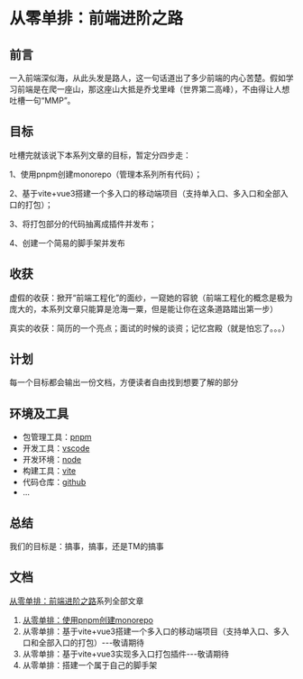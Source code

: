# 从零单排：前端进阶之路
## 前言
一入前端深似海，从此头发是路人，这一句话道出了多少前端的内心苦楚。假如学习前端是在爬一座山，那这座山大抵是乔戈里峰（世界第二高峰），不由得让人想吐槽一句“MMP”。
## 目标
吐槽完就该说下本系列文章的目标，暂定分四步走：

1、使用pnpm创建monorepo（管理本系列所有代码）；

2、基于vite+vue3搭建一个多入口的移动端项目（支持单入口、多入口和全部入口的打包）；

3、将打包部分的代码抽离成插件并发布；

4、创建一个简易的脚手架并发布
## 收获
虚假的收获：掀开“前端工程化”的面纱，一窥她的容貌（前端工程化的概念是极为庞大的，本系列文章只能算是沧海一粟，但是能让你在这条道路踏出第一步）

真实的收获：简历的一个亮点；面试的时候的谈资；记忆宫殿（就是怕忘了。。。）
## 计划
每一个目标都会输出一份文档，方便读者自由找到想要了解的部分
## 环境及工具
+ 包管理工具：[pnpm](https://pnpm.io/)
+ 开发工具：[vscode](https://code.visualstudio.com/)
+ 开发环境：[node](https://nodejs.org/en/)
+ 构建工具：[vite](https://vitejs.dev/)
+ 代码仓库：[github](https://github.com/)
+ ...
## 总结
我们的目标是：搞事，搞事，还是TM的搞事
## 文档
[从零单排：前端进阶之路]()系列全部文章
1. [从零单排：使用pnpm创建monorepo](./monorepo.md)
2. 从零单排：基于vite+vue3搭建一个多入口的移动端项目（支持单入口、多入口和全部入口的打包）---敬请期待
3. 从零单排：基于vite+vue3实现多入口打包插件---敬请期待
4. 从零单排：搭建一个属于自己的脚手架